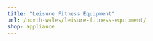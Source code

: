 ```yaml
---
title: "Leisure Fitness Equipment"
url: /north-wales/leisure-fitness-equipment/
shop: appliance
---
```

